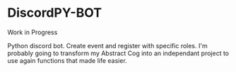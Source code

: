 # DiscordPY-BOT
Work in Progress

Python discord bot.
Create event and register with specific roles.
I'm probably going to transform my Abstract Cog into an independant project to use again functions that made life easier.
